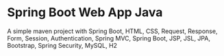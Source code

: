 # Spring Boot Web App Java
 A simple maven project with Spring Boot, HTML, CSS, Request, Response, Form, Session, Authentication, Spring MVC, Spring Boot, JSP, JSL, JPA, Bootstrap, Spring Security, MySQL, H2
